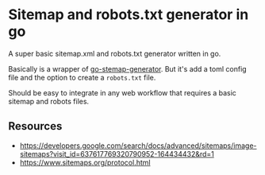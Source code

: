 # Sitemap and robots.txt generator in go

A super basic sitemap.xml and robots.txt generator written in go.

Basically is a wrapper of [go-stemap-generator](github.com/ikeikeikeike/go-sitemap-generator). But it's add a toml config file and the option to create a `robots.txt` file. 

Should be easy to integrate in any web workflow that requires a basic sitemap and robots files. 

## Resources

- https://developers.google.com/search/docs/advanced/sitemaps/image-sitemaps?visit_id=637617769320790952-164434432&rd=1
- https://www.sitemaps.org/protocol.html


